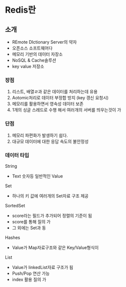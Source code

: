# Redis란

## 소개

* REmote DIctionary Server의 약자
* 오픈소스 소프트웨어다
* 메모리 기반의 데이터 자장소
* NoSQL & Cache솔루션 
* key value 저장소 

### 장점

1. 리스트, 배열ㄹ과 같은 데이터를 처리하는데 유용
2. Aotomic처리로 데이터 부정합 방지 \(key 갱신 요청시\)
3. 메모리를 활용하면서 영속성 데이터 보존
4. 1개의 싱글 스레드로 수행 해서 여러개의 서버를 띄우는것이 가

### 단점

1. 메모리 파편화가 발생하기 쉽다.
2. 대규모 데이터에 대한 응답 속도의 불안정성

### 데이터 타입

String

* Text 숫자등 일반적인 Value

Set

* 하나의 키 값에 여러개의 Set자료 구조 제공

SortedSet

* score라는 필드가 추가되어 정렬의 기준이 됨
* score를 통해 질의 가
* 그 외에는 Set과 동

Hashes

* Value가 Map자료구조와 같은 Key/Value형식이 

List

* Value가 linkedList자료 구조가 됨
* Push/Pop 연산 가능
* index 활용 질의 가



















